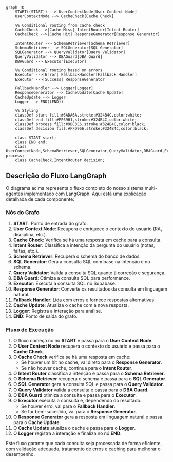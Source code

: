```mermaid
graph TD
    START((START)) --> UserContextNode[User Context Node]
    UserContextNode --> CacheCheck[Cache Check]
    
    %% Conditional routing from cache check
    CacheCheck -->|Cache Miss| IntentRouter[Intent Router]
    CacheCheck -->|Cache Hit| ResponseGenerator[Response Generator]
    
    IntentRouter --> SchemaRetriever[Schema Retriever]
    SchemaRetriever --> SQLGenerator[SQL Generator]
    SQLGenerator --> QueryValidator[Query Validator]
    QueryValidator --> DBAGuard[DBA Guard]
    DBAGuard --> Executor[Executor]
    
    %% Conditional routing based on errors
    Executor -->|Error| FallbackHandler[Fallback Handler]
    Executor -->|Success| ResponseGenerator
    
    FallbackHandler --> Logger[Logger]
    ResponseGenerator --> CacheUpdate[Cache Update]
    CacheUpdate --> Logger
    Logger --> END((END))
    
    %% Styling
    classDef start fill:#6ADA6A,stroke:#324B4C,color:white;
    classDef end fill:#FF6961,stroke:#324B4C,color:white;
    classDef process fill:#9DC3E6,stroke:#324B4C,color:black;
    classDef decision fill:#FFD966,stroke:#324B4C,color:black;
    
    class START start;
    class END end;
    class UserContextNode,SchemaRetriever,SQLGenerator,QueryValidator,DBAGuard,Executor,ResponseGenerator,FallbackHandler,Logger,CacheUpdate process;
    class CacheCheck,IntentRouter decision;
```

## Descrição do Fluxo LangGraph

O diagrama acima representa o fluxo completo do nosso sistema multi-agentes implementado com LangGraph. Aqui está uma explicação detalhada de cada componente:

### Nós do Grafo

1. **START**: Ponto de entrada do grafo.
2. **User Context Node**: Recupera e enriquece o contexto do usuário (RA, disciplina, etc.).
3. **Cache Check**: Verifica se há uma resposta em cache para a consulta.
4. **Intent Router**: Classifica a intenção da pergunta do usuário (notas, faltas, etc.).
5. **Schema Retriever**: Recupera o schema do banco de dados.
6. **SQL Generator**: Gera a consulta SQL com base na intenção e no schema.
7. **Query Validator**: Valida a consulta SQL quanto à correção e segurança.
8. **DBA Guard**: Otimiza a consulta SQL para performance.
9. **Executor**: Executa a consulta SQL no Supabase.
10. **Response Generator**: Converte os resultados da consulta em linguagem natural.
11. **Fallback Handler**: Lida com erros e fornece respostas alternativas.
12. **Cache Update**: Atualiza o cache com a nova resposta.
13. **Logger**: Registra a interação para análise.
14. **END**: Ponto de saída do grafo.

### Fluxo de Execução

1. O fluxo começa no nó **START** e passa para o **User Context Node**.
2. O **User Context Node** recupera o contexto do usuário e passa para o **Cache Check**.
3. O **Cache Check** verifica se há uma resposta em cache:
   - Se houver um hit no cache, vai direto para o **Response Generator**.
   - Se não houver cache, continua para o **Intent Router**.
4. O **Intent Router** classifica a intenção e passa para o **Schema Retriever**.
5. O **Schema Retriever** recupera o schema e passa para o **SQL Generator**.
6. O **SQL Generator** gera a consulta SQL e passa para o **Query Validator**.
7. O **Query Validator** valida a consulta e passa para o **DBA Guard**.
8. O **DBA Guard** otimiza a consulta e passa para o **Executor**.
9. O **Executor** executa a consulta e, dependendo do resultado:
   - Se houver erro, vai para o **Fallback Handler**.
   - Se for bem-sucedido, vai para o **Response Generator**.
10. O **Response Generator** gera a resposta em linguagem natural e passa para o **Cache Update**.
11. O **Cache Update** atualiza o cache e passa para o **Logger**.
12. O **Logger** registra a interação e finaliza no nó **END**.

Este fluxo garante que cada consulta seja processada de forma eficiente, com validação adequada, tratamento de erros e caching para melhorar o desempenho.

